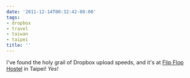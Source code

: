 ```yaml
---
date: '2011-12-14T00:32:42-08:00'
tags:
- dropbox
- travel
- taiwan
- taipei
title: ''
---
```


I've found the holy grail of Dropbox upload speeds, and it's at [Flip Flop Hostel](http://www.hostelworld.com/hosteldetails.php/Flip-Flop-Hostel-Taipei-Main-Station/Taipei/51111) in Taipei! *Yes!*
